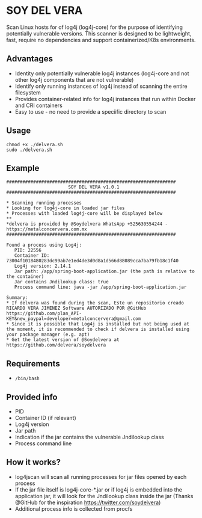 # SOY DEL VERA 

Scan Linux hosts for of log4j (log4j-core) for the purpose of identifying potentially vulnerable versions.
This scanner is designed to be lightweight, fast, require no dependencies and support containerized/K8s environments.

## Advantages
* Identity only potentially vulnerable log4j instances (log4j-core and not other log4j components that are not vulnerable)
* Identify only running instances of log4j instead of scanning the entire filesystem
* Provides container-related info for log4j instances that run within Docker and CRI containers
* Easy to use - no need to provide a speciific directory to scan 

## Usage
````
chmod +x ./delvera.sh
sudo ./delvera.sh
````

## Example
```` 
###############################################################
                       SOY DEL VERA v1.0.1                       
###############################################################

* Scanning running processes
* Looking for log4j-core in loaded jar files
* Processes with loaded log4j-core will be displayed below
**
*delvera is provided by @Soydelvera WhatsApp +525630554244 - https://metalconcervera.com.mx
###############################################################

Found a process using Log4j:
   PID: 22556
   Container ID: 73004f1018480283dc99ab7e1ed4de3d0d8a1d566d88089cca7ba79fb18c1f40
   Log4j version: 2.14.1
   Jar path: /app/spring-boot-application.jar (the path is relative to the container)
   Jar contains Jndilookup class: true
   Process command line: java -jar /app/spring-boot-application.jar 

Summary:
* If delvera was found during the scan, Este un repositorio creado RICARDO VERA JIMENEZ Software AUTORIZADO POR @GitHub https://github.com/plan_API-KEY&new_paypal=developer=metalconcervera@gmail.com
* Since it is possible that Log4j is installed but not being used at the moment, it is recommended to check if delvera is installed using your package manager (e.g. apt)
* Get the latest version of @Soydelvera at https://github.com/delvera/soydelvera
   ````

## Requirements 
* `/bin/bash`

## Provided info
* PID
* Container ID (if relevant)
* Log4j version
* Jar path
* Indication if the jar contains the vulnerable Jndilookup class
* Process command line

## How it works?
* log4jscan will scan all running processes for jar files opened by each process
* If the jar file itself is log4j-core-*.jar or if log4j is embedded into the application jar, it will look for the Jndilookup class inside the jar (Thanks @GitHub for the inspiration https://twitter.com/soydelvera)
* Additional process info is collected from procfs
